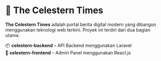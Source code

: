 # 📰 The Celestern Times 

**The Celestern Times** adalah portal berita digital modern yang dibangun menggunakan teknologi web terkini. Proyek ini terdiri dari dua bagian utama:

📦 **celestern-backend** – API Backend menggunakan Laravel  
🎨 **celestern-frontend** – Admin Panel menggunakan React.js
